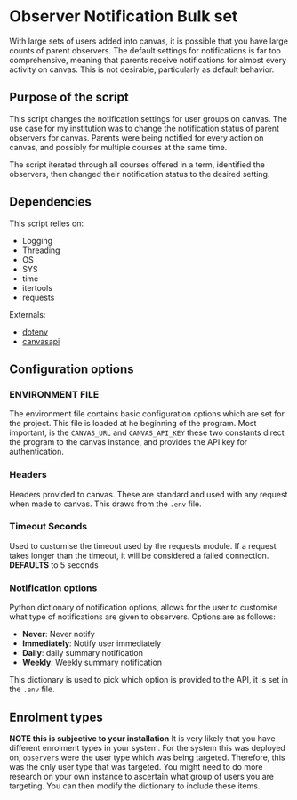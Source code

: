 # Observer Notification Bulk set

With large sets of users added into canvas, it is possible that you have large counts of parent observers. The default settings for notifications is far too comprehensive, meaning that parents receive notifications for almost every activity on canvas. This is not desirable, particularly as default behavior. 

## Purpose of the script

This script changes the notification settings for user groups on canvas. The use case for my institution was to change the notification status of parent observers for canvas. Parents were being notified for every action on canvas, and possibly for multiple courses at the same time. 

The script iterated through all courses offered in a term, identified the observers, then changed their notification status to the desired setting. 

## Dependencies

This script relies on: 

 - Logging
 - Threading
 - OS
 - SYS
 - time
 - itertools
 - requests

 Externals:
 - [dotenv](https://pypi.org/project/python-dotenv/)
 - [canvasapi](https://canvasapi.readthedocs.io/en/stable/getting-started.html)

## Configuration options

### ENVIRONMENT FILE

The environment file contains basic configuration options which are set for the project. This file is loaded at he beginning of the program. Most important, is the `CANVAS_URL` and `CANVAS_API_KEY` these two constants direct the program to the canvas instance, and provides the API key for authentication. 

### Headers

Headers provided to canvas. These are standard and used with any request when made to canvas. This draws from the `.env` file.

### Timeout Seconds

Used to customise the timeout used by the requests module. If a request takes longer than the timeout, it will be considered a failed connection. **DEFAULTS** to 5 seconds

### Notification options

Python dictionary of notification options, allows for the user to customise what type of notifications are given to observers. Options are as follows:

- **Never**: Never notify
- **Immediately**: Notify user immediately
- **Daily**: daily summary notification
- **Weekly**: Weekly summary notification 

This dictionary is used to pick which option is provided to the API, it is set in the `.env` file. 

## Enrolment types

**NOTE this is subjective to your installation**
It is very likely that you have different enrolment types in your system. For the system this was deployed on, `observers` were the user type which was being targeted. Therefore, this was the only user type that was targeted. 
You might need to do more research on your own instance to ascertain what group of users you are targeting. You can then modify the dictionary to include these items.